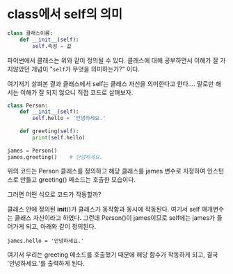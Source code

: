 # class에서 self의 의미

```python
class 클래스이름:
    def __init__(self):
        self.속성 = 값
```

파이썬에서 클래스는 위와 같이 정의될 수 있다. 클래스에 대해 공부하면서 이해가 잘 가지않았던 개념이 "`self`가 무엇을 의미하는가?" 이다.

여기저기 살펴본 결과 클래스에서 self는 클래스 자신을 의미한다고 한다.... 말로만 해서는 이해가 잘 되지 않으니 직접 코드로 살펴보자.

```python
class Person:
    def __init__(self):
        self.hello = '안녕하세요.'
 
    def greeting(self):
        print(self.hello)
 
james = Person()
james.greeting()    # 안녕하세요.
```

위의 코드는 Person 클래스를 정의하고 해당 클래스를 james 변수로 지정하여 인스턴스로 만들고 greeting() 메소드는 호출한 모습이다.

그러면 어떤 식으로 코드가 작동할까?

클래스 안에 정의된 __init__()가 클래스가 동작함과 동시에 작동된다. 여기서 self 매개변수는 클래스 자신이라고 하였다.
그런데 Person()이 james이므로 self에는 james가 들어가게 되고, 아래와 같이 정의된다.

`james.hello = '안녕하세요.'`

여기서 우리는 greeting 메소드를 호출했기 때문에 해당 함수가 작동하게 되고, 결국 '안녕하세요.'를 출력하게 된다.
